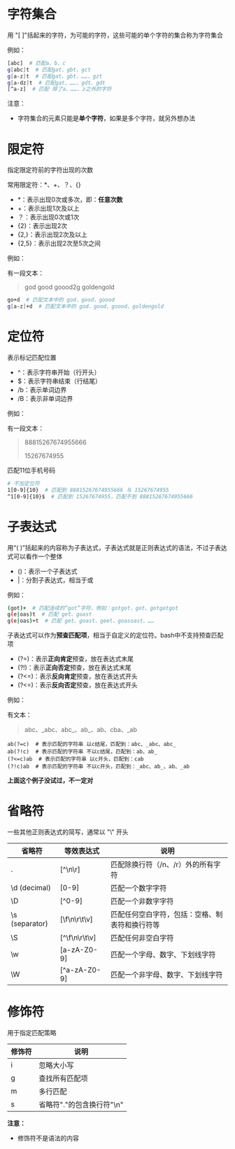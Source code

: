 # 字符集合

用 "[ ]"括起来的字符，为可能的字符，这些可能的单个字符的集合称为字符集合

例如：

```bash
[abc]  # 匹配a、b、c
g[abc]t  # 匹配gat、gbt、gct
g[a-z]t  # 匹配gat、gbt、……、gzt
g[a-dz]t  # 匹配gat、……、gdt、gdt
[^a-z]  # 匹配 除了a、……、z之外的字符
```

注意：

- 字符集合的元素只能是**单个字符**，如果是多个字符，就另外想办法

# 限定符

指定限定符前的字符出现的次数

常用限定符：*、+、？、{}

- *：表示出现0次或多次，即：**任意次数**
- +：表示出现1次及以上
- ？：表示出现0次或1次
- {2}：表示出现2次
- {2,}：表示出现2次及以上
- {2,5}：表示出现2次至5次之间

例如：

有一段文本：

> god good goood2g goldengold

```bash
go+d  # 匹配文本中的 god，good，goood
g[a-z]+d  # 匹配文本中的 god、good、goood、goldengold
```

# 定位符

表示标记匹配位置

- ^：表示字符串开始（行开头）
- $：表示字符串结束（行结尾）
- /b：表示单词边界
- /B：表示非单词边界

例如：

有一段文本：

> 88815267674955666
>
> 15267674955

匹配11位手机号码

```bash
# 不加定位符
1[0-9]{10}  # 匹配到 88815267674955666 与 15267674955
^1[0-9]{10}$  # 匹配到 15267674955，匹配不到 88815267674955666
```

# 子表达式

用“( )”括起来的内容称为子表达式，子表达式就是正则表达式的语法，不过子表达式可以看作一个整体

- ()：表示一个子表达式
- |：分割子表达式，相当于或

例如：

```bash
(got)+  # 匹配连续的“got”字符，例如：gotgot、got、gotgotgot
g(e|oas)t  # 匹配 get、goast
g(e|oas)+t  # 匹配 get、goast、geet、goasoast、……
```

子表达式可以作为**预查匹配项**，相当于自定义的定位符。bash中不支持预查匹配项

- (?=)：表示**正向肯定**预查，放在表达式末尾
- (?!)：表示**正向否定**预查，放在表达式末尾
- (?<=)：表示**反向肯定**预查，放在表达式开头
- (?<=)：表示**反向否定**预查，放在表达式开头

例如：

有文本：

> abc、_abc、abc\_、ab\_、ab、cba、\_ab

```assembly
ab(?=c)  # 表示匹配的字符串 以c结尾，匹配到：abc、_abc、abc_
ab(?!c)  # 表示匹配的字符串 不以c结尾，匹配到：ab、ab_
(?<=c)ab  # 表示匹配的字符串 以c开头，匹配到：cab
(?!c)ab  # 表示匹配的字符串 不以c开头，匹配到：_abc、ab_、ab、_ab
```

**上面这个例子没试过，不一定对**

# 省略符

一些其他正则表达式的简写，通常以 "\\" 开头

| 省略符         | 等效表达式    | 说明                                           |
| -------------- | ------------- | ---------------------------------------------- |
| .              | [^\n\r]       | 匹配除换行符（/n、/r）外的所有字符             |
| \d (decimal)   | [0-9]         | 匹配一个数字字符                               |
| \D             | [^0-9]        | 匹配一个非数字字符                             |
| \s (separator) | [\f\n\r\t\v]  | 匹配任何空白字符，包括：空格、制表符和换行符等 |
| \S             | [^\f\n\r\t\v] | 匹配任何非空白字符                             |
| \w             | [a-zA-Z0-9]   | 匹配一个字母、数字、下划线字符                 |
| \W             | [^a-zA-Z0-9]  | 匹配一个非字母、数字、下划线字符               |

# 修饰符

用于指定匹配策略

| 修饰符 | 说明                      |
| ------ | ------------------------- |
| i      | 忽略大小写                |
| g      | 查找所有匹配项            |
| m      | 多行匹配                  |
| s      | 省略符"."的包含换行符"\n" |

**注意：**

- 修饰符不是语法的内容

